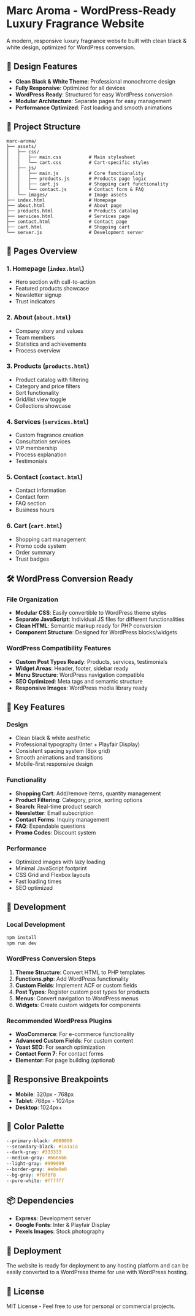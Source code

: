 # Marc Aroma - WordPress-Ready Luxury Fragrance Website

A modern, responsive luxury fragrance website built with clean black & white design, optimized for WordPress conversion.

## 🎨 Design Features

- **Clean Black & White Theme**: Professional monochrome design
- **Fully Responsive**: Optimized for all devices
- **WordPress Ready**: Structured for easy WordPress conversion
- **Modular Architecture**: Separate pages for easy management
- **Performance Optimized**: Fast loading and smooth animations

## 📁 Project Structure

```
marc-aroma/
├── assets/
│   ├── css/
│   │   ├── main.css          # Main stylesheet
│   │   └── cart.css          # Cart-specific styles
│   ├── js/
│   │   ├── main.js           # Core functionality
│   │   ├── products.js       # Products page logic
│   │   ├── cart.js           # Shopping cart functionality
│   │   └── contact.js        # Contact form & FAQ
│   └── images/               # Image assets
├── index.html                # Homepage
├── about.html                # About page
├── products.html             # Products catalog
├── services.html             # Services page
├── contact.html              # Contact page
├── cart.html                 # Shopping cart
└── server.js                 # Development server
```

## 🚀 Pages Overview

### 1. **Homepage** (`index.html`)
- Hero section with call-to-action
- Featured products showcase
- Newsletter signup
- Trust indicators

### 2. **About** (`about.html`)
- Company story and values
- Team members
- Statistics and achievements
- Process overview

### 3. **Products** (`products.html`)
- Product catalog with filtering
- Category and price filters
- Sort functionality
- Grid/list view toggle
- Collections showcase

### 4. **Services** (`services.html`)
- Custom fragrance creation
- Consultation services
- VIP membership
- Process explanation
- Testimonials

### 5. **Contact** (`contact.html`)
- Contact information
- Contact form
- FAQ section
- Business hours

### 6. **Cart** (`cart.html`)
- Shopping cart management
- Promo code system
- Order summary
- Trust badges

## 🛠 WordPress Conversion Ready

### File Organization
- **Modular CSS**: Easily convertible to WordPress theme styles
- **Separate JavaScript**: Individual JS files for different functionalities
- **Clean HTML**: Semantic markup ready for PHP conversion
- **Component Structure**: Designed for WordPress blocks/widgets

### WordPress Compatibility Features
- **Custom Post Types Ready**: Products, services, testimonials
- **Widget Areas**: Header, footer, sidebar ready
- **Menu Structure**: WordPress navigation compatible
- **SEO Optimized**: Meta tags and semantic structure
- **Responsive Images**: WordPress media library ready

## 🎯 Key Features

### Design
- Clean black & white aesthetic
- Professional typography (Inter + Playfair Display)
- Consistent spacing system (8px grid)
- Smooth animations and transitions
- Mobile-first responsive design

### Functionality
- **Shopping Cart**: Add/remove items, quantity management
- **Product Filtering**: Category, price, sorting options
- **Search**: Real-time product search
- **Newsletter**: Email subscription
- **Contact Forms**: Inquiry management
- **FAQ**: Expandable questions
- **Promo Codes**: Discount system

### Performance
- Optimized images with lazy loading
- Minimal JavaScript footprint
- CSS Grid and Flexbox layouts
- Fast loading times
- SEO optimized

## 🔧 Development

### Local Development
```bash
npm install
npm run dev
```

### WordPress Conversion Steps
1. **Theme Structure**: Convert HTML to PHP templates
2. **Functions.php**: Add WordPress functionality
3. **Custom Fields**: Implement ACF or custom fields
4. **Post Types**: Register custom post types for products
5. **Menus**: Convert navigation to WordPress menus
6. **Widgets**: Create custom widgets for components

### Recommended WordPress Plugins
- **WooCommerce**: For e-commerce functionality
- **Advanced Custom Fields**: For custom content
- **Yoast SEO**: For search optimization
- **Contact Form 7**: For contact forms
- **Elementor**: For page building (optional)

## 📱 Responsive Breakpoints

- **Mobile**: 320px - 768px
- **Tablet**: 768px - 1024px
- **Desktop**: 1024px+

## 🎨 Color Palette

```css
--primary-black: #000000
--secondary-black: #1a1a1a
--dark-gray: #333333
--medium-gray: #666666
--light-gray: #999999
--border-gray: #e0e0e0
--bg-gray: #f8f8f8
--pure-white: #ffffff
```

## 📦 Dependencies

- **Express**: Development server
- **Google Fonts**: Inter & Playfair Display
- **Pexels Images**: Stock photography

## 🚀 Deployment

The website is ready for deployment to any hosting platform and can be easily converted to a WordPress theme for use with WordPress hosting.

## 📄 License

MIT License - Feel free to use for personal or commercial projects.